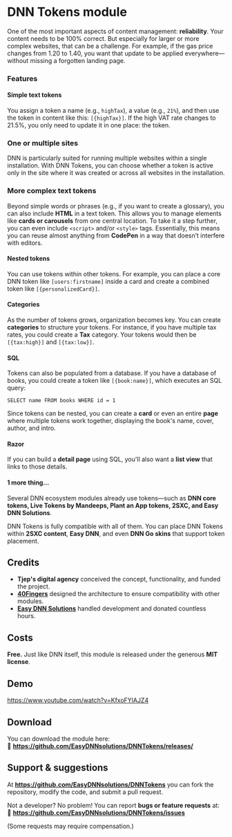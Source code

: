 <h1 plerdy-tracking-id="26462577001">DNN Tokens module</h1>
<p>One of the most important aspects of content management: <strong>reliability</strong>. Your content needs to be 100% correct. But especially for larger or more complex websites, that can be a challenge. For example, if the gas price changes from 1.20 to 1.40, you want that update to be applied everywhere—without missing a forgotten landing page.</p>
<h3 plerdy-tracking-id="12623571301">Features</h3>
<h4 plerdy-tracking-id="93732681201">Simple text tokens</h4>
<p>You assign a token a name (e.g., <code>highTax</code>), a value (e.g., <code>21%</code>), and then use the token in content like this: <code>[{highTax}]</code>. If the high VAT rate changes to 21.5%, you only need to update it in one place: the token.</p>
<h3 plerdy-tracking-id="53736258301"><strong>One or multiple sites</strong></h3>
<p>DNN is particularly suited for running multiple websites within a single installation. With DNN Tokens, you can choose whether a token is active only in the site where it was created or across all websites in the installation.</p>
<h3 plerdy-tracking-id="45770764401"><strong>More complex text tokens</strong></h3>
<p>Beyond simple words or phrases (e.g., if you want to create a glossary), you can also include <strong>HTML</strong> in a text token. This allows you to manage elements like <strong>cards or carousels</strong> from one central location. To take it a step further, you can even include <code>&lt;script&gt;</code> and/or <code>&lt;style&gt;</code> tags. Essentially, this means you can reuse almost anything from <strong>CodePen</strong> in a way that doesn’t interfere with editors.</p>
<h4 plerdy-tracking-id="57235976801">Nested tokens</h4>
<p>You can use tokens within other tokens. For example, you can place a core DNN token like <code>[users:firstname]</code> inside a card and create a combined token like <code>[{personalizedCard}]</code>.</p>
<h4 plerdy-tracking-id="48305580101">Categories</h4>
<p>As the number of tokens grows, organization becomes key. You can create <strong>categories</strong> to structure your tokens. For instance, if you have multiple tax rates, you could create a <strong>Tax</strong> category. Your tokens would then be <code>[{tax:high}]</code> and <code>[{tax:low}]</code>.</p>
<h4 plerdy-tracking-id="35944987301">SQL&nbsp;</h4>
<p>Tokens can also be populated from a database. If you have a database of books, you could create a token like <code>[{book:name}]</code>, which executes an SQL query:</p>
<div class="contain-inline-size rounded-md border-[0.5px] border-token-border-medium relative bg-token-sidebar-surface-primary dark:bg-gray-950">
<div class="overflow-y-auto p-4" dir="ltr"><code class="!whitespace-pre language-sql"><span class="hljs-keyword">SELECT</span> name <span class="hljs-keyword">FROM</span> books <span class="hljs-keyword">WHERE</span> id <span class="hljs-operator">=</span> <span class="hljs-number">1</span></code></div>
</div>
<p>Since tokens can be nested, you can create a <strong>card</strong> or even an entire <strong>page</strong> where multiple tokens work together, displaying the book's name, cover, author, and intro.</p>
<h4 plerdy-tracking-id="12748689701">Razor</h4>
<p>If you can build a <strong>detail page</strong> using SQL, you'll also want a <strong>list view</strong> that links to those details.</p>
<h4 plerdy-tracking-id="69816871301">1 more thing...</h4>
<p>Several DNN ecosystem modules already use tokens—such as <strong>DNN core tokens, Live Tokens by Mandeeps, Plant an App tokens, 2SXC, and Easy DNN Solutions</strong>.</p>
<p>DNN Tokens is fully compatible with all of them. You can place DNN Tokens within <strong>2SXC content</strong>, <strong>Easy DNN</strong>, and even <strong>DNN Go skins</strong> that support token placement.</p>
<h2 plerdy-tracking-id="98935681301">Credits</h2>
<ul>
<li plerdy-tracking-id="33143264901"><strong>Tjep's digital agency</strong> conceived the concept, functionality, and funded the project.</li>
<li plerdy-tracking-id="72556370501"><a href="https://www.40fingers.net/" target="_blank" rel="noopener" plerdy-tracking-id="72556370501"><strong>40Fingers</strong></a> designed the architecture to ensure compatibility with other modules.</li>
<li plerdy-tracking-id="35985459201"><a href="https://www.easydnnsolutions.com/" target="_blank" rel="noopener" plerdy-tracking-id="35985459201"><strong>Easy DNN Solutions</strong></a> handled development and donated countless hours.</li>
</ul>
<h2 plerdy-tracking-id="22305083701">Costs</h2>
<p><strong>Free.</strong> Just like DNN itself, this module is released under the generous <strong>MIT license</strong>.</p>
<h2 plerdy-tracking-id="13097670001">Demo</h2>
<p><a href="https://www.youtube.com/watch?v=KfxoFYlAJZ4">https://www.youtube.com/watch?v=KfxoFYlAJZ4</a></p>
<h2 plerdy-tracking-id="10132487001"><strong>Download</strong></h2>
<p>You can download the module here:<br>🔗 <strong><a href="https://github.com/EasyDNNsolutions/DNNTokens/releases/" target="_new" rel="noopener" plerdy-tracking-id="85343233501">https://github.com/EasyDNNsolutions/DNNTokens/releases/</a></strong></p>
<h2 plerdy-tracking-id="81362521901">Support &amp; suggestions</h2>
<p>At <strong><a href="https://github.com/EasyDNNsolutions/DNNTokens" target="_new" rel="noopener" plerdy-tracking-id="33741646101">https://github.com/EasyDNNsolutions/DNNTokens</a></strong> you can fork the repository, modify the code, and submit a pull request.</p>
<p>Not a developer? No problem! You can report <strong>bugs or feature requests</strong> at:<br>🔗 <strong><a href="https://github.com/EasyDNNsolutions/DNNTokens/issues" target="_new" rel="noopener" plerdy-tracking-id="21196752301">https://github.com/EasyDNNsolutions/DNNTokens/issues</a></strong></p>
<p>(Some requests may require compensation.)</p>
<div class="mb-2 flex gap-3 empty:hidden -ml-2">
<div class="items-center justify-start rounded-xl p-1 flex" plerdy-tracking-id="29355997401">
<div class="flex items-center">&nbsp;</div>
</div>
</div>
<p>&nbsp;</p>
<p>&nbsp;</p>

